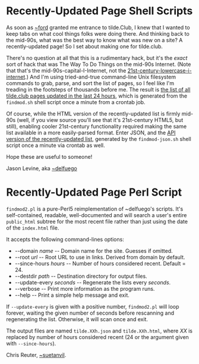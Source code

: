 # Recently-Updated Page Shell Scripts

As soon as [~ford](http://tilde.club/~ford) granted me entrance to tilde.Club, I knew that I wanted to keep tabs on what cool things folks were doing there. And thinking back to the mid-90s, what was the best way to know what was new on a site? A recently-updated page! So I set about making one for tilde.club.

There's no question at all that this is a rudimentary hack, but it's the *exact* sort of hack that was The Way To Do Things on the mid-90s Internet. (Note that that's the mid-90s-capital-I-Internet, not the [21st-century-lowercase-i-internet](http://www.nytimes.com/2002/12/29/weekinreview/29SCHW.html).) And I'm using tried-and-true command-line Unix filesystem commands to grab, parse, and sort the list of pages, so I feel like I'm treading in the footsteps of thousands before me. The result is [the list of all tilde.club pages updated in the last 24 hours](http://tilde.club/~delfuego/tilde.24h.html), which is generated from the ```findmod.sh``` shell script once a minute from a crontab job.

Of course, while the HTML version of the recently-updated list is firmly mid-90s (well, if you view source you'll see that it's 21st-century HTML5, but still), enabling cooler 21st-century functionality required making the same list available in a more easily-parsed format. Enter JSON, and the [API version of the recently-updated list](http://tilde.club/~delfuego/tilde.24h.json), generated by the ```findmod-json.sh``` shell script once a minute via crontab as well.

Hope these are useful to someone!

Jason Levine, aka [~delfuego](http://tilde.club/~delfuego)


# Recently-Updated Page Perl Script

`findmod2.pl` is a pure-Perl5 reimplementation of ~delfuego's scripts.
It's self-contained, readable, well-documented and will search a
user's entire `public_html` subtree for the most recent file rather
than just using the date of the `index.html` file.

It accepts the following command-lines options:

* --domain *name*           -- Domain name for the site.  Guesses if omitted.
* --root *url*              -- Root URL to use in links.  Derived from domain by default.
* --since-hours *hours*     -- Number of hours considered recent. Default = 24.
* --destdir *path*          -- Destination directory for output files.
* --update-every *seconds*  -- Regenerate the lists every *seconds*.
* --verbose                 -- Print more information as the program runs.
* --help                    -- Print a simple help message and exit.

If `--update-every` is given with a positive number, `findmod2.pl`
will loop forever, waiting the given number of seconds before
rescanning and regenerating the list.  Otherwise, it will scan once
and exit.

The output files are named `tilde.XXh.json` and `tilde.XXh.html`,
where *XX* is replaced by number of hours considered recent (24 or the
argument given with `--since-hours`).

Chris Reuter, [~suetanvil](http://totallynuclear.club/~suetanvil).
